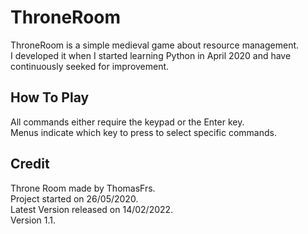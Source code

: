 # ThroneRoom
ThroneRoom is a simple medieval game about resource management.\
I developed it when I started learning Python in April 2020 and have continuously seeked for improvement.

## How To Play
All commands either require the keypad or the Enter key.\
Menus indicate which key to press to select specific commands.

## Credit
Throne Room made by ThomasFrs.\
Project started on 26/05/2020.\
Latest Version released on 14/02/2022.\
Version 1.1.
